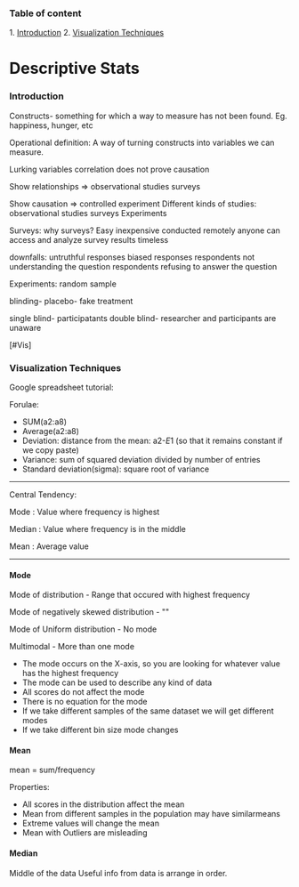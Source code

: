 <H3>Table of content</h3>
1. <a href="Introduction">Introduction</a>
2. <a href="#Vis">Visualization Techniques</a>

<h1>Descriptive Stats</h1>

<h3 id="Introduction">Introduction</h3>
Constructs- something for which a way to measure has not been found. Eg. happiness, hunger, etc

Operational definition:
A way of turning constructs into variables we can measure.

Lurking variables
correlation does not prove causation

Show relationships => observational studies surveys

Show causation => controlled experiment
Different kinds of studies:
observational studies
surveys
Experiments


Surveys:
why surveys?
Easy
inexpensive
conducted remotely
anyone can access and analyze survey results
timeless

downfalls:
untruthful responses
biased responses
respondents not understanding the question
respondents refusing to answer the question

Experiments:
random sample

blinding- 
placebo- fake treatment

single blind- participatants
double blind- researcher and participants are unaware

[#Vis]<h3>Visualization Techniques</h3>

Google spreadsheet tutorial:

Forulae:
  - SUM(a2:a8)
  - Average(a2:a8)
  - Deviation: distance from the mean: a2-$E$1 (so that it remains constant if we copy paste)
  - Variance: sum of squared deviation divided by number of entries
  - Standard deviation(sigma): square root of variance

---
Central Tendency:

Mode : Value where frequency is highest

Median : Value where frequency is in the middle

Mean : Average value

---

<h4>Mode</h4>
Mode of distribution - Range that occured with highest frequency

Mode of negatively skewed distribution - ""

Mode of Uniform distribution - No mode

Multimodal - More than one mode

- The mode occurs on the X-axis, so you are looking for whatever value has the highest frequency
- The mode can be used to describe any kind of data
- All scores do not affect the mode
- There is no equation for the mode
- If we take different samples of the same dataset we will get different modes
- If we take different bin size mode changes

<h4>Mean</h4>
mean = sum/frequency

Properties:
- All scores in the distribution affect the mean
- Mean from different samples in the population may have similarmeans
- Extreme values will change the mean
- Mean with Outliers are misleading

<h4>Median</h4>

Middle of the data
Useful info from data is arrange in order.
